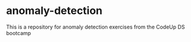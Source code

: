 # anomaly-detection
This is a repository for anomaly detection exercises from the CodeUp DS bootcamp 